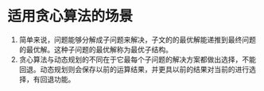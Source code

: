 # 适用贪心算法的场景

1. 简单来说，问题能够分解成子问题来解决，子文的的最优解能递推到最终问题的最优解。这种子问题的最优解称为最优子结构。
2. 贪心算法与动态规划的不同在于它最每个子问题的解决方案都做出选择，不能回退。动态规划则会保存以前的运算结果，并更具以前的结果对当前的进行选择，有回退功能。

